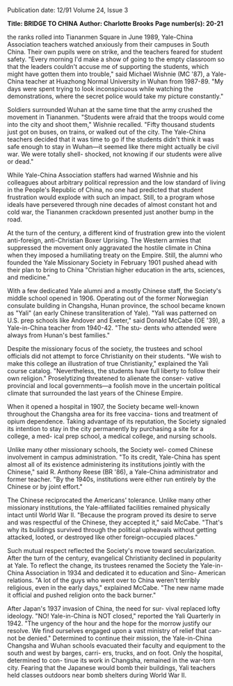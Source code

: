 Publication date: 12/91
Volume 24, Issue 3

**Title: BRIDGE TO CHINA**
**Author: Charlotte Brooks**
**Page number(s): 20-21**

the ranks rolled into Tiananmen Square in June 
1989, Yale-China Association teachers watched 
anxiously from their campuses in South China. Their 
own pupils were on strike, and the teachers feared for student 
safety. "Every morning I'd make a show of going to the empty 
classroom so that the leaders couldn't accuse me of supporting 
the students, which might have gotten them into trouble," 
said Michael Wishnie (MC '87), a Yale-China teacher at 
Huazhong Normal University in Wuhan from 1987-89. "My 
days were spent trying to look inconspicuous while watching 
the demonstrations, where the secret police would take my 
picture constantly." 

Soldiers surrounded Wuhan at the same time that the 
army crushed the movement in Tiananmen. "Students 
were afraid that the troops would come into the city and shoot 
them," Wishnie recalled. "Fifty thousand students just got on 
buses, on trains, or walked out of the city. The Yale-China 
teachers decided that it was time to go if the students didn't 
think it was safe enough to stay in Wuhan—it seemed like 
there might actually be civil war. We were totally shell-
shocked, not knowing if our students were alive or dead." 

While Yale-China Association staffers had warned 
Wishnie and his colleagues about arbitrary political repression 
and the low standard of living in the People's Republic of 
China, no one had predicted that student frustration would 
explode with such an impact. Still, to a program whose ideals 
have persevered through nine decades of almost constant hot 
and cold war, the Tiananmen crackdown presented just 
another bump in the road. 

At the turn of the century, a different kind of frustration 
grew into the violent anti-foreign, anti-Christian Boxer 
Uprising. The Western armies that suppressed the movement 
only aggravated the hostile climate in China when they 
imposed a humiliating treaty on the Empire. Still, the alumni 
who founded the Yale Missionary Society in February 1901 
pushed ahead with their plan to bring to China "Christian 
higher education in the arts, sciences, and medicine." 

With a few dedicated Yale alumni and a mostly Chinese 
staff, the Society's middle school opened in 1906. Operating 
out of the former Norwegian consulate building in Changsha, 
Hunan province, the school became known as "Yali" (an early 
Chinese transliteration of Yale). "Yali was patterned on U.S. 
prep schools like Andover and Exeter," said Donald McCabe 
(OE '39), a Yale-in-China teacher from 1940-42. "The stu-
dents who attended were always from Hunan's best families." 

Despite the missionary focus of the society, the trustees 
and school officials did not attempt to force Christianity on 
their students. "We wish to make this college an illustration of 
true Christianity," explained the Yali course catalog. 
"Nevertheless, the students have full liberty to follow their 
own religion." Proselytizing threatened to alienate the conser-
vative provincial and local governments—a foolish move in 
the uncertain political climate that surrounded the last years of 
the Chinese Empire. 

When it opened a hospital in 1907, the Society became 
well-known throughout the Changsha area for its free vaccina-
tions and treatment of opium dependence. Taking advantage 
of its reputation, the Society signaled its intention to stay in 
the city permanently by purchasing a site for a college, a med-
ical prep school, a medical college, and nursing schools. 

Unlike many other missionary schools, the Society wel-
comed Chinese involvement in campus administration. "To 
its credit, Yale-China has spent almost all of its existence 
administering its institutions jointly with the Chinese," said 
R. Anthony Reese (BR '86), a Yale-China administrator and 
former teacher. "By the 1940s, institutions were either run 
entirely by the Chinese or by joint effort." 

The Chinese reciprocated the Americans' tolerance. 
Unlike many other missionary institutions, the Yale-affiliated 
facilities remained physically intact until World War II. 
"Because the program proved its desire to serve and was 
respectful of the Chinese, they accepted it," said McCabe. 
"That's why its buildings survived through the political 
upheavals without getting attacked, looted, or destroyed like 
other foreign-occupied places." 

Such mutual respect reflected the Society's move toward 
secularization. After the turn of the century, evangelical 
Christianity declined in popularity at Yale. To reflect the 
change, its trustees renamed the Society the Yale-in-China 
Association in 1934 and dedicated it to education and Sino-
American relations. "A lot of the guys who went over to China 
weren't terribly religious, even in the early days," explained 
McCabe. "The new name made it official and pushed religion 
onto the back burner." 

After Japan's 1937 invasion of China, the need for sur-
vival replaced lofty ideology. "NO! Yale-in-China is NOT 
closed," reported the Yali Quarterly in 1942. "The urgency of 
the hour and the hope for the morrow justify our resolve. We 
find ourselves engaged upon a vast ministry of relief that can-
not be denied." Determined to continue their mission, the 
Yale-in-China Changsha and Wuhan schools evacuated their 
faculty and equipment to the south and west by barges, carri-
ers, trucks, and on foot. Only the hospital, determined to con-
tinue its work in Changsha, remained in the war-torn city. 
Fearing that the Japanese would bomb their buildings, Yali teachers held classes outdoors near bomb shelters during World War II.